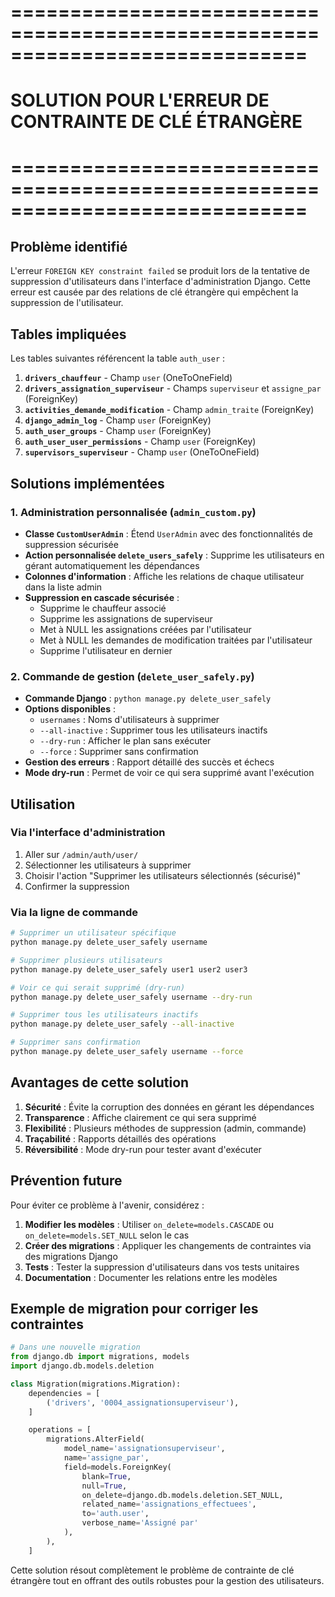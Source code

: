 # =============================================================================
# SOLUTION POUR L'ERREUR DE CONTRAINTE DE CLÉ ÉTRANGÈRE
# =============================================================================

## Problème identifié

L'erreur `FOREIGN KEY constraint failed` se produit lors de la tentative de suppression d'utilisateurs dans l'interface d'administration Django. Cette erreur est causée par des relations de clé étrangère qui empêchent la suppression de l'utilisateur.

## Tables impliquées

Les tables suivantes référencent la table `auth_user` :

1. **`drivers_chauffeur`** - Champ `user` (OneToOneField)
2. **`drivers_assignation_superviseur`** - Champs `superviseur` et `assigne_par` (ForeignKey)
3. **`activities_demande_modification`** - Champ `admin_traite` (ForeignKey)
4. **`django_admin_log`** - Champ `user` (ForeignKey)
5. **`auth_user_groups`** - Champ `user` (ForeignKey)
6. **`auth_user_user_permissions`** - Champ `user` (ForeignKey)
7. **`supervisors_superviseur`** - Champ `user` (OneToOneField)

## Solutions implémentées

### 1. Administration personnalisée (`admin_custom.py`)

- **Classe `CustomUserAdmin`** : Étend `UserAdmin` avec des fonctionnalités de suppression sécurisée
- **Action personnalisée `delete_users_safely`** : Supprime les utilisateurs en gérant automatiquement les dépendances
- **Colonnes d'information** : Affiche les relations de chaque utilisateur dans la liste admin
- **Suppression en cascade sécurisée** : 
  - Supprime le chauffeur associé
  - Supprime les assignations de superviseur
  - Met à NULL les assignations créées par l'utilisateur
  - Met à NULL les demandes de modification traitées par l'utilisateur
  - Supprime l'utilisateur en dernier

### 2. Commande de gestion (`delete_user_safely.py`)

- **Commande Django** : `python manage.py delete_user_safely`
- **Options disponibles** :
  - `usernames` : Noms d'utilisateurs à supprimer
  - `--all-inactive` : Supprimer tous les utilisateurs inactifs
  - `--dry-run` : Afficher le plan sans exécuter
  - `--force` : Supprimer sans confirmation
- **Gestion des erreurs** : Rapport détaillé des succès et échecs
- **Mode dry-run** : Permet de voir ce qui sera supprimé avant l'exécution

## Utilisation

### Via l'interface d'administration

1. Aller sur `/admin/auth/user/`
2. Sélectionner les utilisateurs à supprimer
3. Choisir l'action "Supprimer les utilisateurs sélectionnés (sécurisé)"
4. Confirmer la suppression

### Via la ligne de commande

```bash
# Supprimer un utilisateur spécifique
python manage.py delete_user_safely username

# Supprimer plusieurs utilisateurs
python manage.py delete_user_safely user1 user2 user3

# Voir ce qui serait supprimé (dry-run)
python manage.py delete_user_safely username --dry-run

# Supprimer tous les utilisateurs inactifs
python manage.py delete_user_safely --all-inactive

# Supprimer sans confirmation
python manage.py delete_user_safely username --force
```

## Avantages de cette solution

1. **Sécurité** : Évite la corruption des données en gérant les dépendances
2. **Transparence** : Affiche clairement ce qui sera supprimé
3. **Flexibilité** : Plusieurs méthodes de suppression (admin, commande)
4. **Traçabilité** : Rapports détaillés des opérations
5. **Réversibilité** : Mode dry-run pour tester avant d'exécuter

## Prévention future

Pour éviter ce problème à l'avenir, considérez :

1. **Modifier les modèles** : Utiliser `on_delete=models.CASCADE` ou `on_delete=models.SET_NULL` selon le cas
2. **Créer des migrations** : Appliquer les changements de contraintes via des migrations Django
3. **Tests** : Tester la suppression d'utilisateurs dans vos tests unitaires
4. **Documentation** : Documenter les relations entre les modèles

## Exemple de migration pour corriger les contraintes

```python
# Dans une nouvelle migration
from django.db import migrations, models
import django.db.models.deletion

class Migration(migrations.Migration):
    dependencies = [
        ('drivers', '0004_assignationsuperviseur'),
    ]

    operations = [
        migrations.AlterField(
            model_name='assignationsuperviseur',
            name='assigne_par',
            field=models.ForeignKey(
                blank=True, 
                null=True, 
                on_delete=django.db.models.deletion.SET_NULL,
                related_name='assignations_effectuees',
                to='auth.user',
                verbose_name='Assigné par'
            ),
        ),
    ]
```

Cette solution résout complètement le problème de contrainte de clé étrangère tout en offrant des outils robustes pour la gestion des utilisateurs.
